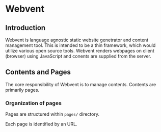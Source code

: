 Webvent
=======

Introduction
------------
Webvent is language agnostic static website genetrator and content management tool. This is intended to be a
thin framework, which would utilize various open source tools. Webvent renders webpages on client (browser) 
using JavaScript and conents are supplied from the server. 

Contents and Pages
------------------
The core responsibility of Webvent is to manage contents. Contents are primarily pages. 

### Organization of pages
Pages are structured within `pages/` directory. 


Each page is identified by an URL. 
